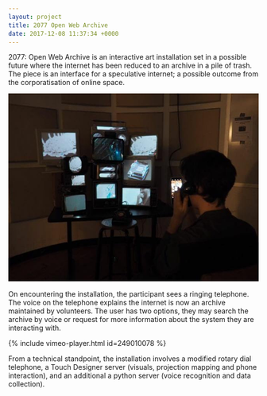 ```yaml
---
layout: project
title: 2077 Open Web Archive
date: 2017-12-08 11:37:34 +0000
---
```


2077: Open Web Archive is an interactive art installation set in a possible future where the internet has been reduced to an archive in a pile of trash. The piece is an interface for a speculative internet; a possible outcome from the corporatisation of online space.

![](/assets/2077/1.jpg)

On encountering the installation, the participant sees a ringing telephone. The voice on the telephone explains the internet is now an archive maintained by volunteers. The user has two options, they may search the archive by voice or request for more information about the system they are interacting with.

{% include vimeo-player.html id=249010078 %}


From a technical standpoint, the installation involves a modified rotary dial telephone, a Touch Designer server (visuals, projection mapping and phone interaction), and an additional a python server (voice recognition and data collection).
